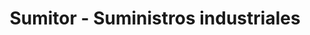 ---
title: "Sumitor - Suministros industriales"
url: /madrid/sumitor-suministros-industriales/
shop: hardware
---